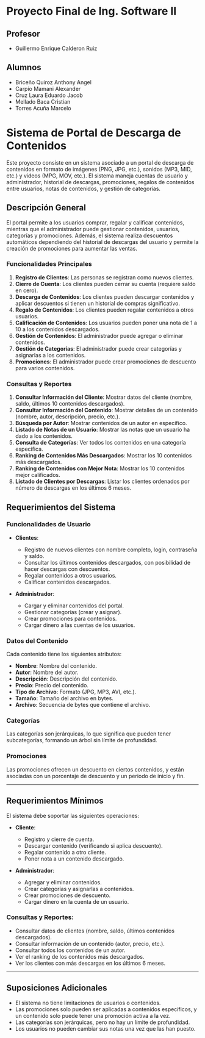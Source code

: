 #  Proyecto Final de Ing. Software II

## Profesor
- Guillermo Enrique Calderon Ruiz

## Alumnos

- Briceño Quiroz Anthony Angel
- Carpio Mamani Alexander
- Cruz Laura Eduardo Jacob
- Mellado Baca Cristian
- Torres Acuña Marcelo


# Sistema de Portal de Descarga de Contenidos

Este proyecto consiste en un sistema asociado a un portal de descarga de contenidos en formato de imágenes (PNG, JPG, etc.), sonidos (MP3, MID, etc.) y videos (MPG, MOV, etc.). El sistema maneja cuentas de usuario y administrador, historial de descargas, promociones, regalos de contenidos entre usuarios, notas de contenidos, y gestión de categorías.

## Descripción General

El portal permite a los usuarios comprar, regalar y calificar contenidos, mientras que el administrador puede gestionar contenidos, usuarios, categorías y promociones. Además, el sistema realiza descuentos automáticos dependiendo del historial de descargas del usuario y permite la creación de promociones para aumentar las ventas.

### Funcionalidades Principales

1. **Registro de Clientes**: Las personas se registran como nuevos clientes.
2. **Cierre de Cuenta**: Los clientes pueden cerrar su cuenta (requiere saldo en cero).
3. **Descarga de Contenidos**: Los clientes pueden descargar contenidos y aplicar descuentos si tienen un historial de compras significativo.
4. **Regalo de Contenidos**: Los clientes pueden regalar contenidos a otros usuarios.
5. **Calificación de Contenidos**: Los usuarios pueden poner una nota de 1 a 10 a los contenidos descargados.
6. **Gestión de Contenidos**: El administrador puede agregar o eliminar contenidos.
7. **Gestión de Categorías**: El administrador puede crear categorías y asignarlas a los contenidos.
8. **Promociones**: El administrador puede crear promociones de descuento para varios contenidos.

### Consultas y Reportes

1. **Consultar Información del Cliente**: Mostrar datos del cliente (nombre, saldo, últimos 10 contenidos descargados).
2. **Consultar Información del Contenido**: Mostrar detalles de un contenido (nombre, autor, descripción, precio, etc.).
3. **Búsqueda por Autor**: Mostrar contenidos de un autor en específico.
4. **Listado de Notas de un Usuario**: Mostrar las notas que un usuario ha dado a los contenidos.
5. **Consulta de Categorías**: Ver todos los contenidos en una categoría específica.
6. **Ranking de Contenidos Más Descargados**: Mostrar los 10 contenidos más descargados.
7. **Ranking de Contenidos con Mejor Nota**: Mostrar los 10 contenidos mejor calificados.
8. **Listado de Clientes por Descargas**: Listar los clientes ordenados por número de descargas en los últimos 6 meses.

## Requerimientos del Sistema

### Funcionalidades de Usuario

- **Clientes**:
  - Registro de nuevos clientes con nombre completo, login, contraseña y saldo.
  - Consultar los últimos contenidos descargados, con posibilidad de hacer descargas con descuentos.
  - Regalar contenidos a otros usuarios.
  - Calificar contenidos descargados.
  
- **Administrador**:
  - Cargar y eliminar contenidos del portal.
  - Gestionar categorías (crear y asignar).
  - Crear promociones para contenidos.
  - Cargar dinero a las cuentas de los usuarios.

### Datos del Contenido

Cada contenido tiene los siguientes atributos:
- **Nombre**: Nombre del contenido.
- **Autor**: Nombre del autor.
- **Descripción**: Descripción del contenido.
- **Precio**: Precio del contenido.
- **Tipo de Archivo**: Formato (JPG, MP3, AVI, etc.).
- **Tamaño**: Tamaño del archivo en bytes.
- **Archivo**: Secuencia de bytes que contiene el archivo.

### Categorías

Las categorías son jerárquicas, lo que significa que pueden tener subcategorías, formando un árbol sin límite de profundidad.

### Promociones

Las promociones ofrecen un descuento en ciertos contenidos, y están asociadas con un porcentaje de descuento y un periodo de inicio y fin.

---

## Requerimientos Mínimos

El sistema debe soportar las siguientes operaciones:

- **Cliente**:
  - Registro y cierre de cuenta.
  - Descargar contenido (verificando si aplica descuento).
  - Regalar contenido a otro cliente.
  - Poner nota a un contenido descargado.
  
- **Administrador**:
  - Agregar y eliminar contenidos.
  - Crear categorías y asignarlas a contenidos.
  - Crear promociones de descuento.
  - Cargar dinero en la cuenta de un usuario.

### Consultas y Reportes:

- Consultar datos de clientes (nombre, saldo, últimos contenidos descargados).
- Consultar información de un contenido (autor, precio, etc.).
- Consultar todos los contenidos de un autor.
- Ver el ranking de los contenidos más descargados.
- Ver los clientes con más descargas en los últimos 6 meses.

---

## Suposiciones Adicionales

- El sistema no tiene limitaciones de usuarios o contenidos.
- Las promociones solo pueden ser aplicadas a contenidos específicos, y un contenido solo puede tener una promoción activa a la vez.
- Las categorías son jerárquicas, pero no hay un límite de profundidad.
- Los usuarios no pueden cambiar sus notas una vez que las han puesto.